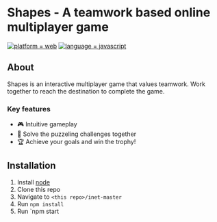 # Shapes - A teamwork based online multiplayer game

[![platform = web](https://img.shields.io/badge/platform-web-13f27c.svg)](#)
[![language = javascript](https://img.shields.io/badge/language-javascript-ff45e6.svg)](#)

## About

Shapes is an interactive multiplayer game that values teamwork. Work together to reach the destination to complete the game.

### Key features

- 🎮 Intuitive gameplay
- 🧩 Solve the puzzeling challenges together
- 🏆 Achieve your goals and win the trophy!

## Installation

1. Install [node](https://nodejs.org/)
2. Clone this repo
3. Navigate to `<this repo>/inet-master`
4. Run `npm install`
5. Run `npm start
